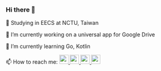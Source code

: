 ### Hi there 👋

:closed_book: Studying in EECS at NCTU, Taiwan

🔭 I’m currently working on a universal app for Google Drive

🌱 I’m currently learning Go, Kotlin

📫 How to reach me: 
<a href="https://www.facebook.com/profile.php?id=100000589183114"><img src="https://image.flaticon.com/icons/svg/1384/1384053.svg" width="24" height="24">
<a href="https://www.instagram.com/kiezhung/"><img src="https://image.flaticon.com/icons/svg/174/174855.svg" width="24" height="24">
<a href="https://www.linkedin.com/in/%E5%AE%B8%E6%84%B7-%E5%BC%B5-3975b6185/"><img src="https://image.flaticon.com/icons/svg/174/174857.svg" width="24" height="24">
<a href="https://github.com/kie4280/"><img src="https://image.flaticon.com/icons/svg/2111/2111425.svg" width="24" height="24">
